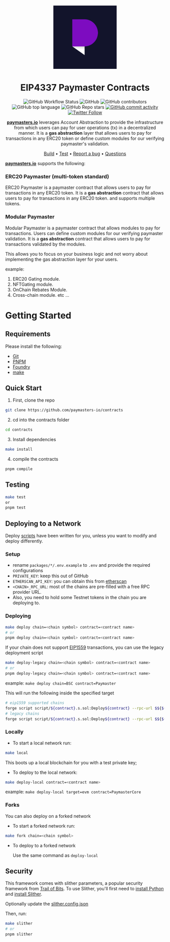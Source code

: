 <p align="center">
    <img src="./img/logo_normal.jpg" height="200">
</p>
<div align="center">
  <h1 align="center">
  EIP4337 Paymaster Contracts
  </h1>
</div>

<div align="center">

![GitHub Workflow Status](https://img.shields.io/github/actions/workflow/status/paymasters-io/contracts/test.yml)
![GitHub](https://img.shields.io/github/license/paymasters-io/contracts?logo=github)
![GitHub contributors](https://img.shields.io/github/contributors/paymasters-io/contracts?logo=github)
![GitHub top language](https://img.shields.io/github/languages/top/paymasters-io/contracts)
![GitHub Repo stars](https://img.shields.io/github/stars/paymasters-io/contracts?style=social)
[![GitHub commit activity](https://img.shields.io/github/commit-activity/y/paymasters-io/contracts?logo=github)](https://github.com/paymasters-io/contracts/commits/master)
[![Twitter Follow](https://img.shields.io/twitter/follow/paymasters_io?style=social)](https://twitter.com/paymasters_io)

**[paymasters.io](https://paymasters.io)** leverages Account Abstraction to provide the infrastructure from which users can pay for user operations (tx) in a decentralized manner. It is a **gas abstraction** layer that allows users to pay for transactions in any ERC20 token or define custom modules for our verifying paymaster's validation.

[Build](#getting-started) •
[Test](#testing) •
[Report a bug](https://github.com/paymasters-io/contracts/issues/new?assignees=&labels=bug&template=01_BUG_REPORT.md&title=bug%3A+)
• [Questions](https://t.me/paymasters_io)

</div>

**[paymasters.io](https://paymasters.io)** supports the following:

### ERC20 Paymaster (multi-token standard)

ERC20 Paymaster is a paymaster contract that allows users to pay for transactions in any ERC20 token. It is a **gas abstraction** contract that allows users to pay for transactions in any ERC20 token. and supports multiple tokens.

### Modular Paymaster

Modular Paymaster is a paymaster contract that allows modules to pay for transactions. Users can define custom modules for our verifying paymaster validation. It is a **gas abstraction** contract that allows users to pay for transactions validated by the modules.

This allows you to focus on your business logic and not worry about implementing the gas abstraction layer for your users.

example:

1. ERC20 Gating module.
2. NFTGating module.
3. OnChain Rebates Module.
4. Cross-chain module. etc ...

# Getting Started

## Requirements

Please install the following:

- [Git](https://git-scm.com/book/en/v2/Getting-Started-Installing-Git)  
- [PNPM](https://pnpm.io/installation)
- [Foundry](https://github.com/gakonst/foundry)
- [make](https://askubuntu.com/questions/161104/how-do-i-install-make)

## Quick Start

1. First, clone the repo

  ```sh
  git clone https://github.com/paymasters-io/contracts
  ```

2. cd into the contracts folder

  ```sh
  cd contracts
  ```

3. Install dependencies

  ```sh
  make install 
  ```

4. compile the contracts

  ```sh
  pnpm compile
  ```

## Testing

```sh
make test
or 
pnpm test
```

## Deploying to a Network

Deploy [scripts](https://book.getfoundry.sh/tutorials/solidity-scripting.html) have been written for you, unless you want to modify and deploy differently.

### Setup

- rename `packages/*/.env.example` to `.env` and provide the required configurations
- `PRIVATE_KEY`: keep this out of GitHub
- `ETHERSCAN_API_KEY`: you can obtain this from [etherscan](https://etherscan.io)
- `<CHAIN>_RPC_URL`: most of the chains are pre-filled with a free RPC provider URL.
- Also, you need to hold some Testnet tokens in the chain you are deploying to.

### Deploying

```sh
make deploy chain=<chain symbol> contract=<contract name>
# or 
pnpm deploy chain=<chain symbol> contract=<contract name>
```

If your chain does not support [EIP1559](https://eips.ethereum.org/EIPS/eip-1559) transactions, you can use the legacy deployment script

```sh
make deploy-legacy chain=<chain symbol> contract=<contract name>
# or
pnpm deploy-legacy chain=<chain symbol> contract=<contract name>
```

example: `make deploy chain=BSC contract=Paymaster`

This will run the following inside the specified target

```sh
# eip1559 supported chains
forge script script/${contract}.s.sol:Deploy${contract} --rpc-url $${$(CHAIN)_RPC_URL}  --private-key ${PRIVATE_KEY} --broadcast --verify --etherscan-api-key ${ETHERSCAN_API_KEY}  -vv
# legacy chains
forge script script/${contract}.s.sol:Deploy${contract} --rpc-url $${$(CHAIN)_RPC_URL}  --private-key ${PRIVATE_KEY} --broadcast --legacy  -vv
```

### Locally

- To start a local network run:

```sh
make local
```

This boots up a local blockchain for you with a test private key;

- To deploy to the local network:

```sh
make deploy-local contract=<contract name>
```

example: `make deploy-local target=evm contract=PaymasterCore`

### Forks

You can also deploy on a forked network

- To start a forked network run:

```sh
make fork chain=<chain symbol>
```

- To deploy to a forked network
  
  Use the same command as `deploy-local`

## Security

This framework comes with slither parameters, a popular security framework from [Trail of Bits](https://www.trailofbits.com/). To use Slither, you'll first need to [install Python](https://www.python.org/downloads/) and [install Slither](https://github.com/crytic/slither#how-to-install).

Optionally update the [slither.config.json](./packages/evm/slither.config.json)

Then, run:

```sh
make slither
# or
pnpm slither
```
